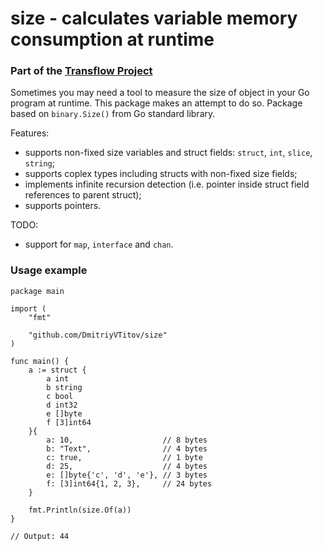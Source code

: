 # size - calculates variable memory consumption at runtime

### Part of the [Transflow Project](http://transflow.ru/)

Sometimes you may need a tool to measure the size of object in your Go program at runtime. This package makes an attempt to do so. Package based on `binary.Size()` from Go standard library.

Features:
- supports non-fixed size variables and struct fields: `struct`, `int`, `slice`, `string`;
- supports coplex types including structs with non-fixed size fields;
- implements infinite recursion detection (i.e. pointer inside struct field references to parent struct);
- supports pointers.

TODO: 
- support for `map`, `interface` and `chan`.

### Usage example

```
package main

import (
	"fmt"

	"github.com/DmitriyVTitov/size"
)

func main() {
	a := struct {
		a int
		b string
		c bool
		d int32
		e []byte
		f [3]int64
	}{
		a: 10,                    // 8 bytes
		b: "Text",                // 4 bytes
		c: true,                  // 1 byte
		d: 25,                    // 4 bytes
		e: []byte{'c', 'd', 'e'}, // 3 bytes
		f: [3]int64{1, 2, 3},     // 24 bytes
	}

	fmt.Println(size.Of(a))
}

// Output: 44
```
